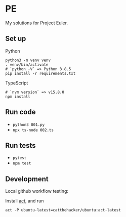 # PE

My solutions for Project Euler.

## Set up

Python
```
python3 -m venv venv
. venv/bin/activate
# `python -V` => Python 3.8.5
pip install -r requirements.txt
```

TypeScript
```
# `nvm version` => v15.8.0
npm install
```

## Run code

- `python3 001.py`
- `npx ts-node 002.ts`

## Run tests

- `pytest`
- `npm test`

## Development

Local github workflow testing:

Install [act], and run

```
act -P ubuntu-latest=catthehacker/ubuntu:act-latest
```

[act]: https://github.com/nektos/act
